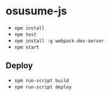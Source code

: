 # osusume-js

- `npm install`
- `npm test`
- `npm install -g webpack-dev-server`
- `npm start`

## Deploy
- `npm run-script build`
- `npm run-script deploy`
